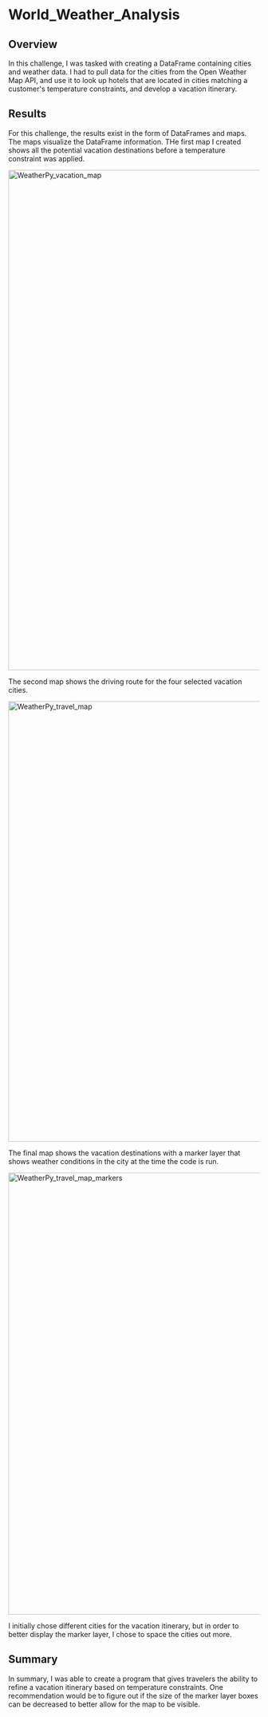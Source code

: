 # World_Weather_Analysis

## Overview
In this challenge, I was tasked with creating a DataFrame containing cities and weather data.  I had to pull data for the cities from the Open Weather Map API, and use it to look up hotels that are located in cities matching a customer's temperature constraints, and develop a vacation itinerary.

## Results
For this challenge, the results exist in the form of DataFrames and maps.  The maps visualize the DataFrame information. THe first map I created shows all the potential vacation destinations before a temperature constraint was applied. 

<img width="1002" alt="WeatherPy_vacation_map" src="https://user-images.githubusercontent.com/99457275/163003590-a17fec51-ec1a-466b-85fb-5bd72c295612.png">

The second map shows the driving route for the four selected vacation cities.

<img width="882" alt="WeatherPy_travel_map" src="https://user-images.githubusercontent.com/99457275/163003887-19f4ed80-26af-43e9-ac34-27a75b5ab616.png">

The final map shows the vacation destinations with a marker layer that shows weather conditions in the city at the time the code is run.

<img width="885" alt="WeatherPy_travel_map_markers" src="https://user-images.githubusercontent.com/99457275/163004009-aaba4d41-2749-4360-8c53-b7c0ec05e5e5.png">

I initially chose different cities for the vacation itinerary, but in order to better display the marker layer, I chose to space the cities out more.

## Summary

In summary, I was able to create a program that gives travelers the ability to refine a vacation itinerary based on temperature constraints.  One recommendation would be to figure out if the size of the marker layer boxes can be decreased to better allow for the map to be visible.
